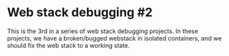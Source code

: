 # Web stack debugging #2

This is the 3rd in a series of web stack debugging projects. In these
projects, we have a broken/bugged webstack in isolated containers,
and we should fix the web stack to a working state. 

